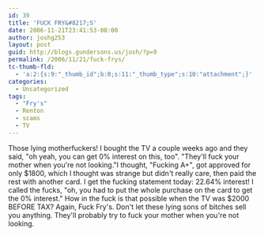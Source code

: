 ```yaml
---
id: 39
title: 'FUCK FRY&#8217;S'
date: 2006-11-21T23:41:53-08:00
author: joshg253
layout: post
guid: http://blogs.gundersons.us/josh/?p=9
permalink: /2006/11/21/fuck-frys/
tc-thumb-fld:
  - 'a:2:{s:9:"_thumb_id";b:0;s:11:"_thumb_type";s:10:"attachment";}'
categories:
  - Uncategorized
tags:
  - "Fry's"
  - Renton
  - scams
  - TV
---
```

Those lying motherfuckers! I bought the TV a couple weeks ago and they said, "oh yeah, you can get 0% interest on this, too". "They'll fuck your mother when you're not looking."I thought, "Fucking A+", got approved for only $1800, which I thought was strange but didn't really care, then paid the rest with another card. I get the fucking statement today: 22.64% interest! I called the fucks, "oh, you had to put the whole purchase on the card to get the 0% interest." How in the fuck is that possible when the TV was $2000 BEFORE TAX? Again, Fuck Fry's. Don't let these lying sons of bitches sell you anything. They'll probably try to fuck your mother when you're not looking.